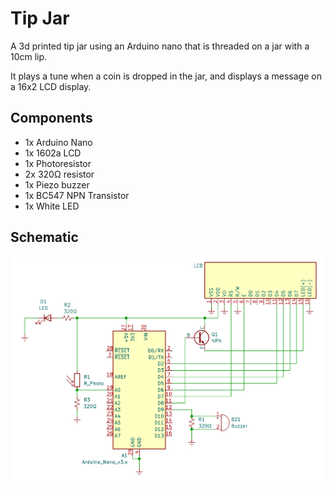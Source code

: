 # Tip Jar
A 3d printed tip jar using an Arduino nano that is threaded on a jar with a 10cm lip.

It plays a tune when a coin is dropped in the jar, and displays a message on a 16x2 LCD display. 

## Components
- 1x Arduino Nano
- 1x 1602a LCD
- 1x Photoresistor
- 2x 320Ω resistor
- 1x Piezo buzzer
- 1x BC547 NPN Transistor
- 1x White LED

## Schematic
<img src="STL & schematics\Tip Jar.png" width=700px height = auto>

